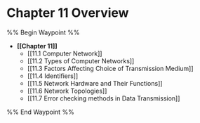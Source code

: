 # Chapter 11 Overview
%% Begin Waypoint %%
- **[[Chapter 11]]**
	- [[11.1 Computer Network]]
	- [[11.2 Types of Computer Networks]]
	- [[11.3 Factors Affecting Choice of Transmission Medium]]
	- [[11.4 Identifiers]]
	- [[11.5 Network Hardware and Their Functions]]
	- [[11.6 Network Topologies]]
	- [[11.7 Error checking methods in Data Transmission]]

%% End Waypoint %%

